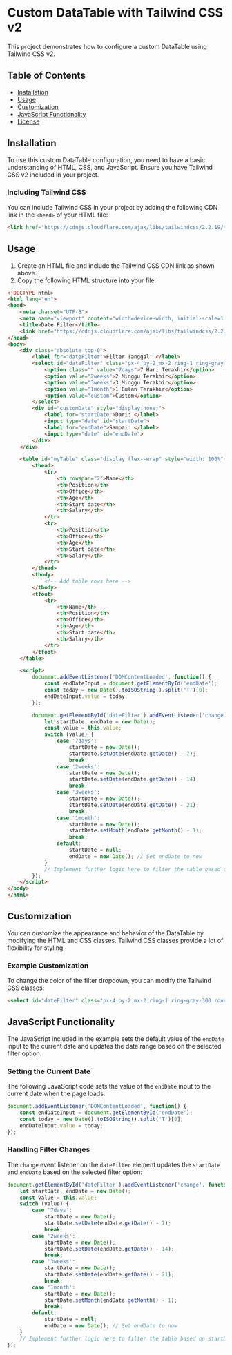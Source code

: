 # Custom DataTable with Tailwind CSS v2

This project demonstrates how to configure a custom DataTable using Tailwind CSS v2.

## Table of Contents

- [Installation](#installation)
- [Usage](#usage)
- [Customization](#customization)
- [JavaScript Functionality](#javascript-functionality)
- [License](#license)

## Installation

To use this custom DataTable configuration, you need to have a basic understanding of HTML, CSS, and JavaScript. Ensure you have Tailwind CSS v2 included in your project.

### Including Tailwind CSS

You can include Tailwind CSS in your project by adding the following CDN link in the `<head>` of your HTML file:

```html
<link href="https://cdnjs.cloudflare.com/ajax/libs/tailwindcss/2.2.19/tailwind.min.css" rel="stylesheet">
```

## Usage

1. Create an HTML file and include the Tailwind CSS CDN link as shown above.
2. Copy the following HTML structure into your file:

```html
<!DOCTYPE html>
<html lang="en">
<head>
    <meta charset="UTF-8">
    <meta name="viewport" content="width=device-width, initial-scale=1.0">
    <title>Date Filter</title>
    <link href="https://cdnjs.cloudflare.com/ajax/libs/tailwindcss/2.2.19/tailwind.min.css" rel="stylesheet">
</head>
<body>
    <div class="absolute top-0">
        <label for="dateFilter">Filter Tanggal: </label>
        <select id="dateFilter" class="px-4 py-2 mx-2 ring-1 ring-gray-300 rounded-md bg-white">
            <option class="" value="7days">7 Hari Terakhir</option>
            <option value="2weeks">2 Minggu Terakhir</option>
            <option value="3weeks">3 Minggu Terakhir</option>
            <option value="1month">1 Bulan Terakhir</option>
            <option value="custom">Custom</option>
        </select>
        <div id="customDate" style="display:none;">
            <label for="startDate">Dari: </label>
            <input type="date" id="startDate">
            <label for="endDate">Sampai: </label>
            <input type="date" id="endDate">
        </div>
    </div>

    <table id="myTable" class="display flex--wrap" style="width: 100%">
        <thead>
            <tr>
                <th rowspan="2">Name</th>
                <th>Position</th>
                <th>Office</th>
                <th>Age</th>
                <th>Start date</th>
                <th>Salary</th>
            </tr>
            <tr>
                <th>Position</th>
                <th>Office</th>
                <th>Age</th>
                <th>Start date</th>
                <th>Salary</th>
            </tr>
        </thead>
        <tbody>
            <!-- Add table rows here -->
        </tbody>
        <tfoot>
            <tr>
                <th>Name</th>
                <th>Position</th>
                <th>Office</th>
                <th>Age</th>
                <th>Start date</th>
                <th>Salary</th>
            </tr>
        </tfoot>
    </table>

    <script>
        document.addEventListener('DOMContentLoaded', function() {
            const endDateInput = document.getElementById('endDate');
            const today = new Date().toISOString().split('T')[0];
            endDateInput.value = today;
        });

        document.getElementById('dateFilter').addEventListener('change', function() {
            let startDate, endDate = new Date();
            const value = this.value;
            switch (value) {
                case '7days':
                    startDate = new Date();
                    startDate.setDate(endDate.getDate() - 7);
                    break;
                case '2weeks':
                    startDate = new Date();
                    startDate.setDate(endDate.getDate() - 14);
                    break;
                case '3weeks':
                    startDate = new Date();
                    startDate.setDate(endDate.getDate() - 21);
                    break;
                case '1month':
                    startDate = new Date();
                    startDate.setMonth(endDate.getMonth() - 1);
                    break;
                default:
                    startDate = null;
                    endDate = new Date(); // Set endDate to now
            }
            // Implement further logic here to filter the table based on startDate and endDate
        });
    </script>
</body>
</html>
```

## Customization

You can customize the appearance and behavior of the DataTable by modifying the HTML and CSS classes. Tailwind CSS classes provide a lot of flexibility for styling.

### Example Customization

To change the color of the filter dropdown, you can modify the Tailwind CSS classes:

```html
<select id="dateFilter" class="px-4 py-2 mx-2 ring-1 ring-gray-300 rounded-md bg-blue-500 text-white">
```

## JavaScript Functionality

The JavaScript included in the example sets the default value of the `endDate` input to the current date and updates the date range based on the selected filter option.

### Setting the Current Date

The following JavaScript code sets the value of the `endDate` input to the current date when the page loads:

```javascript
document.addEventListener('DOMContentLoaded', function() {
    const endDateInput = document.getElementById('endDate');
    const today = new Date().toISOString().split('T')[0];
    endDateInput.value = today;
});
```

### Handling Filter Changes

The `change` event listener on the `dateFilter` element updates the `startDate` and `endDate` based on the selected filter option:

```javascript
document.getElementById('dateFilter').addEventListener('change', function() {
    let startDate, endDate = new Date();
    const value = this.value;
    switch (value) {
        case '7days':
            startDate = new Date();
            startDate.setDate(endDate.getDate() - 7);
            break;
        case '2weeks':
            startDate = new Date();
            startDate.setDate(endDate.getDate() - 14);
            break;
        case '3weeks':
            startDate = new Date();
            startDate.setDate(endDate.getDate() - 21);
            break;
        case '1month':
            startDate = new Date();
            startDate.setMonth(endDate.getMonth() - 1);
            break;
        default:
            startDate = null;
            endDate = new Date(); // Set endDate to now
    }
    // Implement further logic here to filter the table based on startDate and endDate
});
```